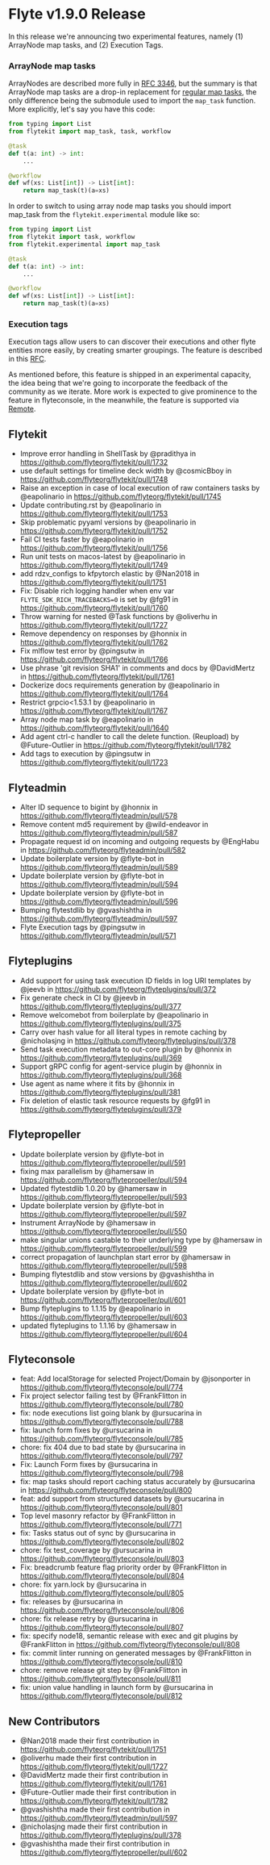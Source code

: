# Flyte v1.9.0 Release

In this release we're announcing two experimental features, namely (1) ArrayNode map tasks, and (2) Execution Tags.


### ArrayNode map tasks

ArrayNodes are described more fully in [RFC 3346](https://github.com/flyteorg/flyte/blob/master/rfc/system/3346-array-node.md), but the summary is that ArrayNode map tasks are a drop-in replacement for [regular map tasks](https://docs.flyte.org/en/latest/user-guide/advanced_composition/map_tasks.html), the only difference being the submodule used to import the `map_task` function.
More explicitly, let's say you have this code:

```python
from typing import List
from flytekit import map_task, task, workflow

@task
def t(a: int) -> int:
    ...

@workflow
def wf(xs: List[int]) -> List[int]:
    return map_task(t)(a=xs)
```

In order to switch to using array node map tasks you should import map_task from the `flytekit.experimental` module like so:

```python
from typing import List
from flytekit import task, workflow
from flytekit.experimental import map_task

@task
def t(a: int) -> int:
    ...

@workflow
def wf(xs: List[int]) -> List[int]:
    return map_task(t)(a=xs)
```


### Execution tags

Execution tags allow users to can discover their executions and other flyte entities more easily, by creating smarter groupings. The feature is described in this [RFC](https://github.com/flyteorg/flyte/blob/master/rfc/system/0001-flyte-execution-tags.md).

As mentioned before, this feature is shipped in an experimental capacity, the idea being that we're going to incorporate the feedback of the community as we iterate. More work is expected to give prominence to the feature in flyteconsole, in the meanwhile, the feature is supported via [Remote](https://docs.flyte.org/en/latest/api/flytekit/remote.html#remote-access).


## Flytekit
* Improve error handling in ShellTask by @pradithya in https://github.com/flyteorg/flytekit/pull/1732
* use default settings for timeline deck width by @cosmicBboy in https://github.com/flyteorg/flytekit/pull/1748
* Raise an exception in case of local execution of raw containers tasks by @eapolinario in https://github.com/flyteorg/flytekit/pull/1745
* Update contributing.rst by @eapolinario in https://github.com/flyteorg/flytekit/pull/1753
* Skip problematic pyyaml versions by @eapolinario in https://github.com/flyteorg/flytekit/pull/1752
* Fail CI tests faster by @eapolinario in https://github.com/flyteorg/flytekit/pull/1756
* Run unit tests on macos-latest by @eapolinario in https://github.com/flyteorg/flytekit/pull/1749
* add rdzv_configs to kfpytorch elastic by @Nan2018 in https://github.com/flyteorg/flytekit/pull/1751
* Fix: Disable rich logging handler when env var `FLYTE_SDK_RICH_TRACEBACKS=0` is set by @fg91 in https://github.com/flyteorg/flytekit/pull/1760
* Throw warning for nested @Task functions by @oliverhu in https://github.com/flyteorg/flytekit/pull/1727
* Remove dependency on responses by @honnix in https://github.com/flyteorg/flytekit/pull/1762
* Fix mlflow test error by @pingsutw in https://github.com/flyteorg/flytekit/pull/1766
* Use phrase 'git revision SHA1' in comments and docs by @DavidMertz in https://github.com/flyteorg/flytekit/pull/1761
* Dockerize docs requirements generation by @eapolinario in https://github.com/flyteorg/flytekit/pull/1764
* Restrict grpcio<1.53.1 by @eapolinario in https://github.com/flyteorg/flytekit/pull/1767
* Array node map task by @eapolinario in https://github.com/flyteorg/flytekit/pull/1640
* Add agent ctrl-c handler to call the delete function. (Reupload) by @Future-Outlier in https://github.com/flyteorg/flytekit/pull/1782
* Add tags to execution by @pingsutw in https://github.com/flyteorg/flytekit/pull/1723

## Flyteadmin
* Alter ID sequence to bigint by @honnix in https://github.com/flyteorg/flyteadmin/pull/578
* Remove content md5 requirement by @wild-endeavor in https://github.com/flyteorg/flyteadmin/pull/587
* Propagate request id on incoming and outgoing requests by @EngHabu in https://github.com/flyteorg/flyteadmin/pull/582
* Update boilerplate version by @flyte-bot in https://github.com/flyteorg/flyteadmin/pull/589
* Update boilerplate version by @flyte-bot in https://github.com/flyteorg/flyteadmin/pull/594
* Update boilerplate version by @flyte-bot in https://github.com/flyteorg/flyteadmin/pull/596
* Bumping flytestdlib by @gvashishtha in https://github.com/flyteorg/flyteadmin/pull/597
* Flyte Execution tags by @pingsutw in https://github.com/flyteorg/flyteadmin/pull/571

## Flyteplugins
* Add support for using task execution ID fields in log URI templates by @jeevb in https://github.com/flyteorg/flyteplugins/pull/372
* Fix generate check in CI by @jeevb in https://github.com/flyteorg/flyteplugins/pull/377
* Remove welcomebot from boilerplate by @eapolinario in https://github.com/flyteorg/flyteplugins/pull/375
* Carry over hash value for all literal types in remote caching by @nicholasjng in https://github.com/flyteorg/flyteplugins/pull/378
* Send task execution metadata to out-core plugin by @honnix in https://github.com/flyteorg/flyteplugins/pull/369
* Support gRPC config for agent-service plugin by @honnix in https://github.com/flyteorg/flyteplugins/pull/368
* Use agent as name where it fits by @honnix in https://github.com/flyteorg/flyteplugins/pull/381
* Fix deletion of elastic task resource requests by @fg91 in https://github.com/flyteorg/flyteplugins/pull/379

## Flytepropeller
* Update boilerplate version by @flyte-bot in https://github.com/flyteorg/flytepropeller/pull/591
* fixing max parallelism by @hamersaw in https://github.com/flyteorg/flytepropeller/pull/594
* Updated flytestdlib 1.0.20 by @hamersaw in https://github.com/flyteorg/flytepropeller/pull/593
* Update boilerplate version by @flyte-bot in https://github.com/flyteorg/flytepropeller/pull/597
* Instrument ArrayNode by @hamersaw in https://github.com/flyteorg/flytepropeller/pull/550
* make singular unions castable to their underlying type by @hamersaw in https://github.com/flyteorg/flytepropeller/pull/599
* correct propagation of launchplan start error by @hamersaw in https://github.com/flyteorg/flytepropeller/pull/598
* Bumping flytestdlib and stow versions by @gvashishtha in https://github.com/flyteorg/flytepropeller/pull/602
* Update boilerplate version by @flyte-bot in https://github.com/flyteorg/flytepropeller/pull/601
* Bump flyteplugins to 1.1.15 by @eapolinario in https://github.com/flyteorg/flytepropeller/pull/603
* updated flyteplugins to 1.1.16 by @hamersaw in https://github.com/flyteorg/flytepropeller/pull/604

## Flyteconsole
* feat: Add localStorage for selected Project/Domain by @jsonporter in https://github.com/flyteorg/flyteconsole/pull/774
* Fix project selector failing test by @FrankFlitton in https://github.com/flyteorg/flyteconsole/pull/780
* fix: node executions list going blank by @ursucarina in https://github.com/flyteorg/flyteconsole/pull/788
* fix: launch form fixes by @ursucarina in https://github.com/flyteorg/flyteconsole/pull/785
* chore: fix 404 due to bad state by @ursucarina in https://github.com/flyteorg/flyteconsole/pull/797
* Fix: Launch Form fixes by @ursucarina in https://github.com/flyteorg/flyteconsole/pull/798
* fix: map tasks should report caching status accurately by @ursucarina in https://github.com/flyteorg/flyteconsole/pull/800
* feat: add support from structured datasets by @ursucarina in https://github.com/flyteorg/flyteconsole/pull/801
* Top level masonry refactor by @FrankFlitton in https://github.com/flyteorg/flyteconsole/pull/771
* fix: Tasks status out of sync by @ursucarina in https://github.com/flyteorg/flyteconsole/pull/802
* chore: fix test_coverage by @ursucarina in https://github.com/flyteorg/flyteconsole/pull/803
* Fix: breadcrumb feature flag priority order by @FrankFlitton in https://github.com/flyteorg/flyteconsole/pull/804
* chore: fix yarn.lock by @ursucarina in https://github.com/flyteorg/flyteconsole/pull/805
* fix: releases by @ursucarina in https://github.com/flyteorg/flyteconsole/pull/806
* chore: fix release retry by @ursucarina in https://github.com/flyteorg/flyteconsole/pull/807
* fix: specify node18, semantic release with exec and git plugins by @FrankFlitton in https://github.com/flyteorg/flyteconsole/pull/808
* fix: commit linter running on generated messages by @FrankFlitton in https://github.com/flyteorg/flyteconsole/pull/810
* chore: remove release git step by @FrankFlitton in https://github.com/flyteorg/flyteconsole/pull/811
* fix: union value handling in launch form by @ursucarina in https://github.com/flyteorg/flyteconsole/pull/812

## New Contributors
* @Nan2018 made their first contribution in https://github.com/flyteorg/flytekit/pull/1751
* @oliverhu made their first contribution in https://github.com/flyteorg/flytekit/pull/1727
* @DavidMertz made their first contribution in https://github.com/flyteorg/flytekit/pull/1761
* @Future-Outlier made their first contribution in https://github.com/flyteorg/flytekit/pull/1782
* @gvashishtha made their first contribution in https://github.com/flyteorg/flyteadmin/pull/597
* @nicholasjng made their first contribution in https://github.com/flyteorg/flyteplugins/pull/378
* @gvashishtha made their first contribution in https://github.com/flyteorg/flytepropeller/pull/602
